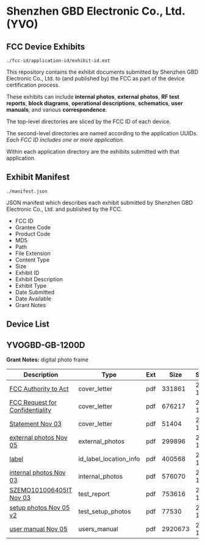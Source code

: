# Shenzhen GBD Electronic Co., Ltd. (YVO)
## FCC Device Exhibits

```
./fcc-id/application-id/exhibit-id.ext
```

This repository contains the exhibit documents submitted by Shenzhen GBD Electronic Co., Ltd. to (and published by) the FCC as part of the device certification process.

These exhibits can include **internal photos**, **external photos**, **RF test reports**, **block diagrams**, **operational descriptions**, **schematics**, **user manuals**, and various **correspondence**.

The top-level directories are sliced by the FCC ID of each device.

The second-level directories are named according to the application UUIDs. *Each FCC ID includes one or more application.*

Within each application directory are the exhibits submitted with that application. 

## Exhibit Manifest

```
./manifest.json
```

JSON manifest which describes each exhibit submitted by Shenzhen GBD Electronic Co., Ltd. and published by the FCC.

- FCC ID
- Grantee Code
- Product Code
- MD5
- Path
- File Extension
- Content Type
- Size
- Exhibit ID
- Exhibit Description
- Exhibit Type
- Date Submitted
- Date Available
- Grant Notes

## Device List
## YVOGBD-GB-1200D
**Grant Notes:** digital photo frame

| Description | Type | Ext | Size | Submitted | Available |
| ----------- | ---- | --- | ---- | --------- | --------- |
| [FCC Authority to Act](YVOGBD-GB-1200D/cc0ce230823cbbf75095a04558cd44b0/1371428.pdf) | cover_letter | pdf | 331861 | 2010-11-05 | 2010-11-09 |
| [FCC Request  for Confidentiality](YVOGBD-GB-1200D/cc0ce230823cbbf75095a04558cd44b0/1371429.pdf) | cover_letter | pdf | 676217 | 2010-11-05 | 2010-11-09 |
| [Statement Nov 03](YVOGBD-GB-1200D/cc0ce230823cbbf75095a04558cd44b0/1371430.pdf) | cover_letter | pdf | 51404 | 2010-11-05 | 2010-11-09 |
| [external photos Nov 05](YVOGBD-GB-1200D/cc0ce230823cbbf75095a04558cd44b0/1371431.pdf) | external_photos | pdf | 299896 | 2010-11-05 | 2010-11-09 |
| [label](YVOGBD-GB-1200D/cc0ce230823cbbf75095a04558cd44b0/1371432.pdf) | id_label_location_info | pdf | 400568 | 2010-11-05 | 2010-11-09 |
| [internal photos  Nov 03](YVOGBD-GB-1200D/cc0ce230823cbbf75095a04558cd44b0/1371433.pdf) | internal_photos | pdf | 576070 | 2010-11-05 | 2010-11-09 |
| [SZEMO101006405IT  Nov 03](YVOGBD-GB-1200D/cc0ce230823cbbf75095a04558cd44b0/1371436.pdf) | test_report | pdf | 753616 | 2010-11-05 | 2010-11-09 |
| [setup photos  Nov 05 v2](YVOGBD-GB-1200D/cc0ce230823cbbf75095a04558cd44b0/1371437.pdf) | test_setup_photos | pdf | 77530 | 2010-11-05 | 2010-11-09 |
| [user manual Nov 05](YVOGBD-GB-1200D/cc0ce230823cbbf75095a04558cd44b0/1371438.pdf) | users_manual | pdf | 2920673 | 2010-11-05 | 2010-11-09 |
